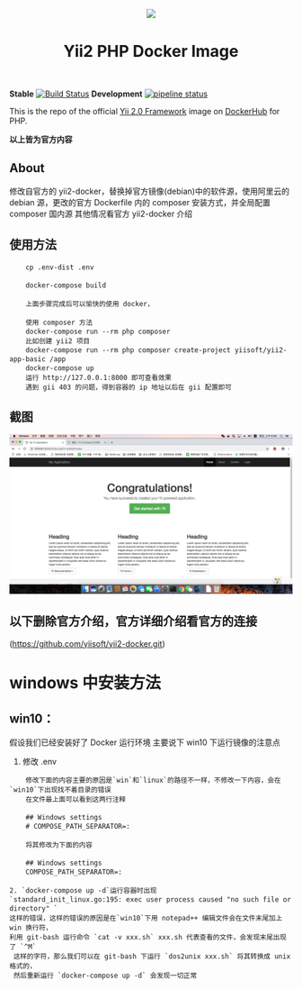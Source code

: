 <p align="center">
    <a href="https://www.docker.com/" target="_blank">
        <img src="https://www.docker.com/sites/default/files/mono_vertical_large.png" height="100px">
    </a>
    <h1 align="center">Yii2 PHP Docker Image</h1>
    <br>
</p>

**Stable**
[![Build Status](https://travis-ci.org/yiisoft/yii2-docker.svg?branch=master)](https://travis-ci.org/yiisoft/yii2-docker)
**Development**
[![pipeline status](https://gitlab.com/yiisoft/yii2-docker/badges/master/pipeline.svg)](https://gitlab.com/yiisoft/yii2-docker/commits/master)


This is the repo of the official [Yii 2.0 Framework](http://www.yiiframework.com/) image on [DockerHub](https://hub.docker.com/r/yiisoftware/yii2-php/) for PHP.

**以上皆为官方内容**

## About

修改自官方的 yii2-docker，替换掉官方镜像(debian)中的软件源，使用阿里云的 debian 源，更改的官方 Dockerfile 内的 composer 安装方式，并全局配置 composer 国内源
其他情况看官方 yii2-docker 介绍

## 使用方法
```
    cp .env-dist .env
    
    docker-compose build
    
    上面步骤完成后可以愉快的使用 docker，
    
    使用 composer 方法
    docker-compose run --rm php composer
    比如创建 yii2 项目
    docker-compose run --rm php composer create-project yiisoft/yii2-app-basic /app
    docker-compose up
    运行 http://127.0.0.1:8000 即可查看效果
    遇到 gii 403 的问题，得到容器的 ip 地址以后在 gii 配置即可
```
## 截图
![运行情况](/images/docker.png)

## 以下删除官方介绍，官方详细介绍看官方的连接

(https://github.com/yiisoft/yii2-docker.git)

# windows 中安装方法 
## win10：

假设我们已经安装好了 Docker 运行环境
主要说下 win10 下运行镜像的注意点

1. 修改 .env 
```
	修改下面的内容主要的原因是`win`和`linux`的路径不一样，不修改一下内容，会在`win10`下出现找不着目录的错误
	在文件最上面可以看到这两行注释

	## Windows settings
	# COMPOSE_PATH_SEPARATOR=:

	将其修改为下面的内容

	## Windows settings
	COMPOSE_PATH_SEPARATOR=:

2. `docker-compose up -d`运行容器时出现 
`standard_init_linux.go:195: exec user process caused "no such file or directory" `
这样的错误，这样的错误的原因是在`win10`下用 notepad++ 编辑文件会在文件末尾加上 win 换行符，
利用 git-bash 运行命令 `cat -v xxx.sh` xxx.sh 代表查看的文件，会发现末尾出现了 `^M`
 这样的字符，那么我们可以在 git-bash 下运行 `dos2unix xxx.sh` 将其转换成 unix 格式的，
 然后重新运行 `docker-compose up -d` 会发现一切正常

